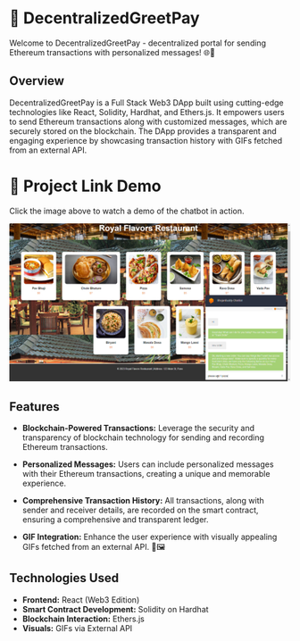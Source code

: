 # 🚀 DecentralizedGreetPay

Welcome to DecentralizedGreetPay - decentralized portal for sending Ethereum transactions with personalized messages! 🌐💬

## Overview

DecentralizedGreetPay is a Full Stack Web3 DApp built using cutting-edge technologies like React, Solidity, Hardhat, and Ethers.js. It empowers users to send Ethereum transactions along with customized messages, which are securely stored on the blockchain. The DApp provides a transparent and engaging experience by showcasing transaction history with GIFs fetched from an external API.

# 🎥 Project Link Demo

Click the image above to watch a demo of the chatbot in action.

[![Chatbot Demo](https://github.com/SumitSuryawanshi123/Chat_Bot/blob/main/Image.png)](https://drive.google.com/file/d/1-rjCNrY5qpArNUob7SzNg-gKUzobkzcI/view?usp=drive_link)

## Features

- **Blockchain-Powered Transactions:** Leverage the security and transparency of blockchain technology for sending and recording Ethereum transactions.

- **Personalized Messages:** Users can include personalized messages with their Ethereum transactions, creating a unique and memorable experience.

- **Comprehensive Transaction History:** All transactions, along with sender and receiver details, are recorded on the smart contract, ensuring a comprehensive and transparent ledger.

- **GIF Integration:** Enhance the user experience with visually appealing GIFs fetched from an external API. 🎉🖼️

## Technologies Used

- **Frontend:** React (Web3 Edition)
- **Smart Contract Development:** Solidity on Hardhat
- **Blockchain Interaction:** Ethers.js
- **Visuals:** GIFs via External API

  
